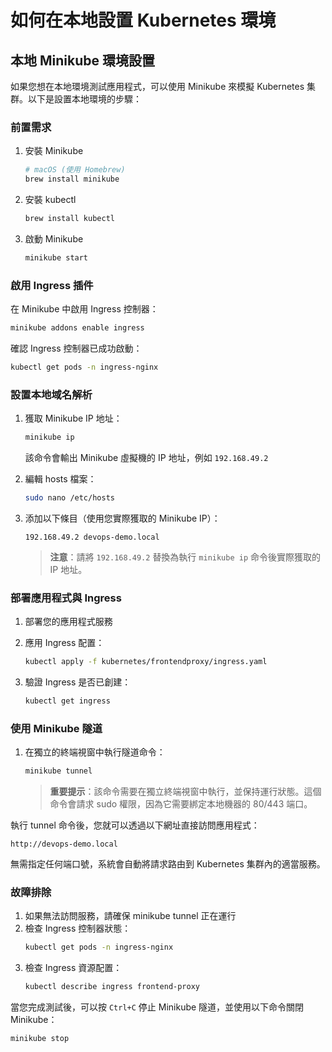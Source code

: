 # 如何在本地設置 Kubernetes 環境
## 本地 Minikube 環境設置

如果您想在本地環境測試應用程式，可以使用 Minikube 來模擬 Kubernetes 集群。以下是設置本地環境的步驟：

### 前置需求

1. 安裝 Minikube
   ```bash
   # macOS (使用 Homebrew)
   brew install minikube
   ```

2. 安裝 kubectl
   ```bash
   brew install kubectl
   ```

3. 啟動 Minikube
   ```bash
   minikube start
   ```

### 啟用 Ingress 插件

在 Minikube 中啟用 Ingress 控制器：

```bash
minikube addons enable ingress
```

確認 Ingress 控制器已成功啟動：

```bash
kubectl get pods -n ingress-nginx
```

### 設置本地域名解析

1. 獲取 Minikube IP 地址：

   ```bash
   minikube ip
   ```
   
   該命令會輸出 Minikube 虛擬機的 IP 地址，例如 `192.168.49.2`

2. 編輯 hosts 檔案：

   ```bash
   sudo nano /etc/hosts
   ```

3. 添加以下條目（使用您實際獲取的 Minikube IP）：

   ```
   192.168.49.2 devops-demo.local
   ```
   
   > **注意**：請將 `192.168.49.2` 替換為執行 `minikube ip` 命令後實際獲取的 IP 地址。

### 部署應用程式與 Ingress

1. 部署您的應用程式服務

2. 應用 Ingress 配置：

   ```bash
   kubectl apply -f kubernetes/frontendproxy/ingress.yaml
   ```

3. 驗證 Ingress 是否已創建：

   ```bash
   kubectl get ingress
   ```

### 使用 Minikube 隧道

1. 在獨立的終端視窗中執行隧道命令：

   ```bash
   minikube tunnel
   ```

   > **重要提示**：該命令需要在獨立終端視窗中執行，並保持運行狀態。這個命令會請求 sudo 權限，因為它需要綁定本地機器的 80/443 端口。

執行 tunnel 命令後，您就可以透過以下網址直接訪問應用程式：

```
http://devops-demo.local
```

無需指定任何端口號，系統會自動將請求路由到 Kubernetes 集群內的適當服務。

### 故障排除

1. 如果無法訪問服務，請確保 minikube tunnel 正在運行
2. 檢查 Ingress 控制器狀態：
   ```bash
   kubectl get pods -n ingress-nginx
   ```
3. 檢查 Ingress 資源配置：
   ```bash
   kubectl describe ingress frontend-proxy
   ```

當您完成測試後，可以按 `Ctrl+C` 停止 Minikube 隧道，並使用以下命令關閉 Minikube：

```bash
minikube stop
```